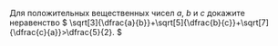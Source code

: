 Для положительных вещественных чисел $a$, $b$ и $c$ докажите неравенство
$
\sqrt[3]{\dfrac{a}{b}}+\sqrt[5]{\dfrac{b}{c}}+\sqrt[7]{\dfrac{c}{a}}&gt;\dfrac{5}{2}.
$